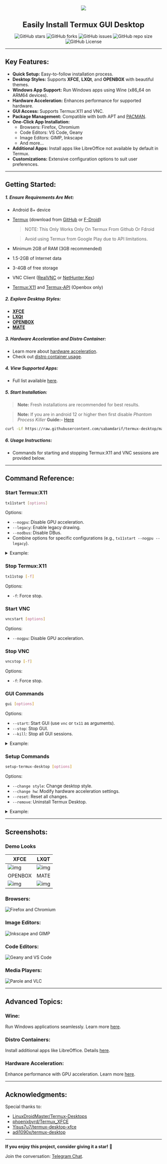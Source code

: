 <br>
<center><img src="images/xfce/look_1/desktop.png"></center>
<br>

<p align="center"><b style="font-size: x-large">Easily Install Termux GUI Desktop</b></p>

<div align="center">

![GitHub stars](https://img.shields.io/github/stars/sabamdarif/termux-desktop?style=for-the-badge) ![GitHub forks](https://img.shields.io/github/forks/sabamdarif/termux-desktop?color=teal&style=for-the-badge) ![GitHub issues](https://img.shields.io/github/issues/sabamdarif/termux-desktop?color=violet&style=for-the-badge) ![GitHub repo size](https://img.shields.io/github/repo-size/sabamdarif/termux-desktop?style=for-the-badge) ![GitHub License](https://img.shields.io/github/license/sabamdarif/termux-desktop?style=for-the-badge)

</div>

---

## Key Features:

- **Quick Setup:** Easy-to-follow installation process.
- **Desktop Styles:** Supports **XFCE**, **LXQt**, and **OPENBOX** with beautiful themes.
- **Windows App Support:** Run Windows apps using Wine (x86_64 on ARM64 devices).
- **Hardware Acceleration:** Enhances performance for supported hardware.
- **GUI Access:** Supports Termux:X11 and VNC.
- **Package Management:** Compatible with both APT and [PACMAN](https://youtu.be/ditNvG5Nxj0).
- **One-Click App Installation:**
  - Browsers: Firefox, Chromium
  - Code Editors: VS Code, Geany
  - Image Editors: GIMP, Inkscape
  - And more...
- **Additional Apps:** Install apps like LibreOffice not available by default in Termux.
- **Customizations:** Extensive configuration options to suit user preferences.

---

## Getting Started:

##### 1. Ensure Requirements Are Met:
   - Android 8+ device
   - [Termux](https://termux.dev/en/) (download from [GitHub](https://github.com/termux/termux-app/releases) or [F-Droid](https://f-droid.org/en/packages/com.termux/))
      >NOTE: This Only Works Only On Termux From Github Or Fdroid

     > Avoid using Termux from Google Play due to API limitations.
   - Minimum 2GB of RAM (3GB recommended)
   - 1.5-2GB of Internet data
   - 3-4GB of free storage
   - VNC Client ([RealVNC](https://play.google.com/store/apps/details?id=com.realvnc.viewer.android) or [NetHunter Kex](https://store.nethunter.com/en/packages/com.offsec.nethunter.kex/))
   - [Termux:X11](https://github.com/termux/termux-x11/releases) and [Termux-API](https://github.com/termux/termux-api/releases) (Openbox only)

##### 2. Explore Desktop Styles:
   - **[XFCE](xfce_styles.md)**
   - **[LXQt](lxqt_styles.md)**
   - **[OPENBOX](openbox_styles.md)**
   - **[MATE](mate_styles.md)**

##### 3. Hardware Acceleration and Distro Container:
   - Learn more about [hardware acceleration](hw-acceleration.md).
   - Check out [distro container usage](proot-caontainer.md).

##### 4. View Supported Apps:
   - Full list available [here](applist.md).

##### 5. Start Installation:

> **Note:** Fresh installations are recommended for best results.

> **Note:** If you are in android 12 or higher then first disable *Phantom Process Killer*
   **Guide:-** [Here](https://github.com/atamshkai/Phantom-Process-Killer)
   ```bash
   curl -Lf https://raw.githubusercontent.com/sabamdarif/termux-desktop/main/setup-termux-desktop -o setup-termux-desktop && chmod +x setup-termux-desktop && ./setup-termux-desktop
   ```

##### 6. Usage Instructions:
   - Commands for starting and stopping Termux:X11 and VNC sessions are provided below.

---

## Command Reference:

### Start Termux:X11
```bash
tx11start [options]
```
Options:
- `--nogpu`: Disable GPU acceleration.
- `--legacy`: Enable legacy drawing.
- `--nodbus`: Disable DBus.
- Combine options for specific configurations (e.g., `tx11start --nogpu --legacy`).

<details>
<summary>Example:</summary>

- `tx11start` *to star Termux:11 with gpu acceleration*
- `tx11start --nogpu` *to star Termux:11 without gpu acceleration*
- `tx11start --nogpu --legacy` *to star Termux:11 without gpu acceleration and _-legacy-drawing_*
- `tx11start --nodbus` *to star Termux:11 without dbus*
- `tx11start --nodbus --nogpu` *to star Termux:11 without gpu acceleration and dbus*
- `tx11start --nodbus --nogpu --legacy` *to star Termux:11 without gpu acceleration and dbus and with _-legacy-drawing_*
- `tx11start --nodbus --legacy` *to star Termux:11 without dbus and use _-legacy-drawing_ (nodbus and gpu)*
- `tx11start --legacy` *to star Termux:11 with _-legacy-drawing_ (with dbus and gpu)*
- `tx11start --debug --OTHER-PARAMETERS` *To see log of that commmand*
  >tx11start --debug --nogpu *To See tx11start --nogpu's log*

</details>

### Stop Termux:X11
```bash
tx11stop [-f]
```
Options:
- `-f`: Force stop.

### Start VNC
```bash
vncstart [options]
```
Options:
- `--nogpu`: Disable GPU acceleration.

### Stop VNC
```bash
vncstop [-f]
```
Options:
- `-f`: Force stop.

### GUI Commands
```bash
gui [options]
```
Options:
- `--start`: Start GUI (use `vnc` or `tx11` as arguments).
- `--stop`: Stop GUI.
- `--kill`: Stop all GUI sessions.

<details>
<summary>Example:</summary>

##### If you select only one of them to access gui
- `gui --start / gui -l` *to start Termux gui*
- `gui --stop / gui -s` *to stop gui*

##### If you select both for gui access
- `gui -l / --start` `vnc` *to start VNC*
- `gui -l / --start` `tx11` *to start Termux:X11*
- `gui -s / --stop` `vnc` *to stop VNC*
- `gui -s / --stop` `tx11` *to stop Termux:X11*
- `gui -k / --kill / -kill` *to kill both vncserver and Termux:x11 At Once*

</details>

### Setup Commands
```bash
setup-termux-desktop [options]
```
Options:
- `--change style`: Change desktop style.
- `--change hw`: Modify hardware acceleration settings.
- `--reset`: Reset all changes.
- `--remove`: Uninstall Termux Desktop.

<details>
<summary>Example:</summary>

- `tx11start` *to star Termux:11 with gpu acceleration*
- `tx11start --nogpu` *to star Termux:11 without gpu acceleration*
- `tx11start --nogpu --legacy` *to star Termux:11 without gpu acceleration and _-legacy-drawing_*
- `tx11start --nodbus` *to star Termux:11 without dbus*
- `tx11start --nodbus --nogpu` *to star Termux:11 without gpu acceleration and dbus*
- `tx11start --nodbus --nogpu --legacy` *to star Termux:11 without gpu acceleration and dbus and with _-legacy-drawing_*
- `tx11start --nodbus --legacy` *to star Termux:11 without dbus and use _-legacy-drawing_ (nodbus and gpu)*
- `tx11start --legacy` *to star Termux:11 with _-legacy-drawing_ (with dbus and gpu)*
- `tx11start --debug --OTHER-PARAMETERS` *To see log of that commmand*
  >tx11start --debug --nogpu *To See tx11start --nogpu's log*

</details>

---

## Screenshots:

### Demo Looks

|XFCE|LXQT|
|--|--|
|![img](images/xfce/look_1/look.png)|![img](images/lxqt/look_2/start-menu.png)|
|OPENBOX|MATE|
|![img](images/openbox/look_1/desktop.png)|![img](images/mate/look_1/desktop.png)|

### Browsers:
![Firefox and Chromium](images/apps/firefox-chromium.png)

### Image Editors:
![Inkscape and GIMP](images/apps/inkscape-gimp.png)

### Code Editors:
![Geany and VS Code](images/apps/geany-vscode.png)

### Media Players:
![Parole and VLC](images/apps/parole-vlc.png)

---

## Advanced Topics:

### Wine:
Run Windows applications seamlessly. Learn more [here](https://github.com/sabamdarif/termux-desktop/blob/main/wine.md#wine_glasslearn-about-wine).

### Distro Containers:
Install additional apps like LibreOffice. Details [here](proot-caontainer.md).

### Hardware Acceleration:
Enhance performance with GPU acceleration. Learn more [here](hw-acceleration.md).

---

## Acknowledgments:
Special thanks to:
- [LinuxDroidMaster/Termux-Desktops](https://github.com/LinuxDroidMaster/Termux-Desktops)
- [phoenixbyrd/Termux_XFCE](https://github.com/phoenixbyrd/Termux_XFCE)
- [Yisus7u7/termux-desktop-xfce](https://github.com/Yisus7u7/termux-desktop-xfce)
- [adi1090x/termux-desktop](https://github.com/adi1090x/termux-desktop)
---

**If you enjoy this project, consider giving it a star!** :star2:

Join the conversation: [Telegram Chat](https://t.me/hello_android_0).